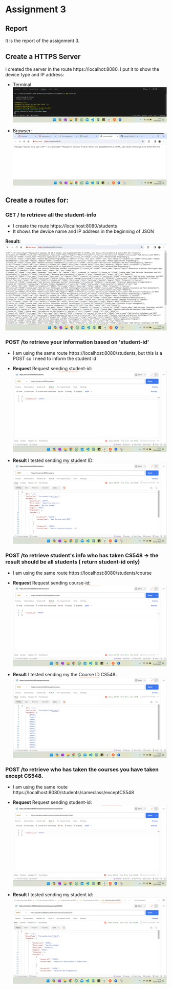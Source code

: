 # Assignment 3

## Report
It is the report of the assignment 3.
## Create a HTTPS Server
I created the server in the route https://localhot:8080.
I put it to show the device type and IP address:

- Terminal
![Running Server](./Screenshots/1.png)

- Browser:
![Browser](./Screenshots/2.png)

## Create a routes for:

### GET  / to retrieve all the student-info
- I create the route https://localhost:8080/students
- It shows the device name and IP address in the beginning of JSON

**Result:**
![GET ALL](./Screenshots/3.png)


### POST /to retrieve your information based on 'student-id'
- I am using the same route https://localhost:8080/students, but this is a POST so I need to inform the student id

- **Request**
Request sending student-id:
![Request Post StudentId](./Screenshots/4.png)


- **Result**
I tested sending my student ID:
![Result Post Student Id](./Screenshots/5.png)

### POST /to retrieve student's info who has taken CS548 -> the result should be all students ( return student-id only)
- I am using the same route https://localhost:8080/students/course

- **Request**
Request sending course-id:
![Request Post CourseId](./Screenshots/6.png)


- **Result**
I tested sending my the Course ID CS548:
![Result Post CourseId](./Screenshots/7.png)

### POST /to retrieve who has taken the courses you have taken except CS548.
- I am using the same route https://localhost:8080/students/sameclass/exceptCS548

- **Request**
Request sending student-id:
![Request except cs548](./Screenshots/8.png)


- **Result**
I tested sending my student id:
![Result except cs548](./Screenshots/9.png)
